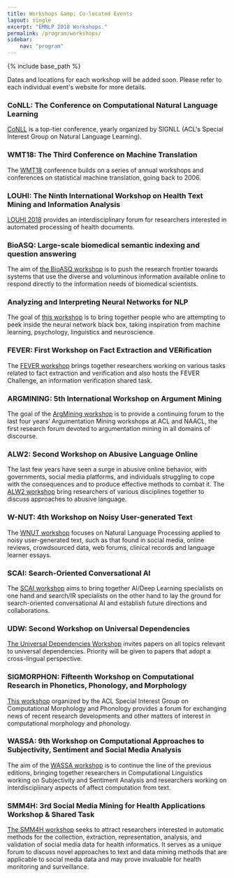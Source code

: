 ```yaml
---
title: Workshops &amp; Co-located Events
layout: single
excerpt: "EMNLP 2018 Workshops."
permalink: /program/workshops/
sidebar:
    nav: "program"
---
```

{% include base_path %}

Dates and locations for each workshop will be added soon. Please refer to each individual event's website for more details.

### CoNLL: The Conference on Computational Natural Language Learning
[CoNLL](http://www.conll.org) is a top-tier conference, yearly organized by SIGNLL (ACL's Special Interest Group on Natural Language Learning).  

### WMT18: The Third Conference on Machine Translation
The [WMT18](http://www.statmt.org/wmt18/) conference builds on a series of annual workshops and conferences on statistical machine translation, going back to 2006.

### LOUHI: The Ninth International Workshop on Health Text Mining and Information Analysis
[LOUHI 2018](https://louhi2018.fbk.eu) provides an interdisciplinary forum for researchers interested in automated processing of health documents.

### BioASQ: Large-scale biomedical semantic indexing and question answering
The aim of [the BioASQ workshop](http://bioasq.org/workshop) is to push the research frontier towards systems that use the diverse and voluminous information available online to respond directly to the information needs of biomedical scientists.

### Analyzing and Interpreting Neural Networks for NLP
The goal of [this workshop](https://blackboxnlp.github.io) is to bring together people who are attempting to peek inside the neural network black box, taking inspiration from machine learning, psychology, linguistics and neuroscience. 

### FEVER: First Workshop on Fact Extraction and VERification
The [FEVER workshop](http://fever.ai) brings together researchers working on various tasks related to fact extraction and verification and also hosts the FEVER Challenge, an information verification shared task.

### ARGMINING: 5th International Workshop on Argument Mining
The goal of the [ArgMining workshop](https://www.research.ibm.com/haifa/Workshops/argmining17/) is to provide a continuing forum to the last four years’ Argumentation Mining workshops at ACL and NAACL, the first research forum devoted to argumentation mining in all domains of discourse.

### ALW2: Second Workshop on Abusive Language Online
The last few years have seen a surge in abusive online behavior, with governments, social media platforms, and individuals struggling to cope with the consequences and to produce effective methods to combat it. The [ALW2 workshop](https://sites.google.com/view/alw2018) bring researchers of various disciplines together to discuss approaches to abusive language. 

### W-NUT: 4th Workshop on Noisy User-generated Text
The [WNUT workshop](https://noisy-text.github.io/2018/index.html) focuses on Natural Language Processing applied to noisy user-generated text, such as that found in social media, online reviews, crowdsourced data, web forums, clinical records and language learner essays. 

### SCAI: Search-Oriented Conversational AI
The [SCAI workshop](http://scai.info) aims to bring together AI/Deep Learning specialists on one hand and search/IR specialists on the other hand to lay the ground for search-oriented conversational AI and establish future directions and collaborations.

### UDW: Second Workshop on Universal Dependencies
[The Universal Dependencies Workshop](http://universaldependencies.org/udw18/) invites papers on all topics relevant to universal dependencies. Priority will be given to papers that adopt a cross-lingual perspective.

### SIGMORPHON: Fifteenth Workshop on Computational Research in Phonetics, Phonology, and Morphology
[This workshop](https://sigmorphon.github.io) organized by the ACL Special Interest Group on Computational Morphology and Phonology provides a forum for exchanging news of recent research developments and other matters of interest in computational morphology and phonology.

### WASSA: 9th Workshop on Computational Approaches to Subjectivity, Sentiment and Social Media Analysis
The aim of the [WASSA workshop](https://wt-public.emm4u.eu/wassa2018/) is to continue the line of the previous editions, bringing together researchers in Computational Linguistics working on Subjectivity and Sentiment Analysis and researchers working on interdisciplinary aspects of affect computation from text.

### SMM4H: 3rd Social Media Mining for Health Applications Workshop & Shared Task
[The SMM4H workshop](https://healthlanguageprocessing.org/smm4h/) seeks to attract researchers interested in automatic methods for the collection, extraction, representation, analysis, and validation of social media data for health informatics. It serves as a unique forum to discuss novel approaches to text and data mining methods that are applicable to social media data and may prove invaluable for health monitoring and surveillance.
